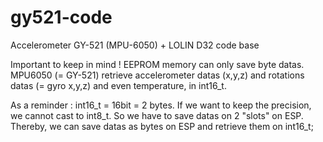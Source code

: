 # gy521-code
Accelerometer GY-521 (MPU-6050) + LOLIN D32 code base

Important to keep in mind !
EEPROM memory can only save byte datas. 
MPU6050 (= GY-521) retrieve accelerometer datas (x,y,z) and rotations datas (= gyro x,y,z) and even temperature, in int16_t.

As a reminder : int16_t = 16bit = 2 bytes. If we want to keep the precision, we cannot cast to int8_t.
So we have to save datas on 2 "slots" on ESP.
Thereby, we can save datas as bytes on ESP and retrieve them on int16_t;
